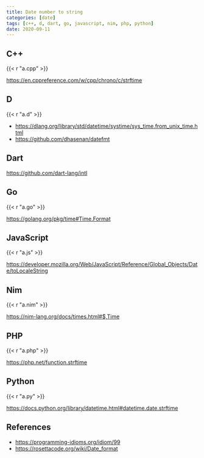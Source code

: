 ```yaml
---
title: Date number to string
categories: [date]
tags: [c++, d, dart, go, javascript, nim, php, python]
date: 2020-09-11
---
```


## C++

{{< r "a.cpp" >}}

<https://en.cppreference.com/w/cpp/chrono/c/strftime>

## D

{{< r "a.d" >}}

- <https://dlang.org/library/std/datetime/systime/sys_time.from_unix_time.html>
- <https://github.com/dhasenan/datefmt>

## Dart

<https://github.com/dart-lang/intl>

## Go

{{< r "a.go" >}}

<https://golang.org/pkg/time#Time.Format>

## JavaScript

{{< r "a.js" >}}

<https://developer.mozilla.org/Web/JavaScript/Reference/Global_Objects/Date/toLocaleString>

## Nim

{{< r "a.nim" >}}

<https://nim-lang.org/docs/times.html#$,Time>

## PHP

{{< r "a.php" >}}

<https://php.net/function.strftime>

## Python

{{< r "a.py" >}}

<https://docs.python.org/library/datetime.html#datetime.date.strftime>

## References

- <https://programming-idioms.org/idiom/99>
- <https://rosettacode.org/wiki/Date_format>
